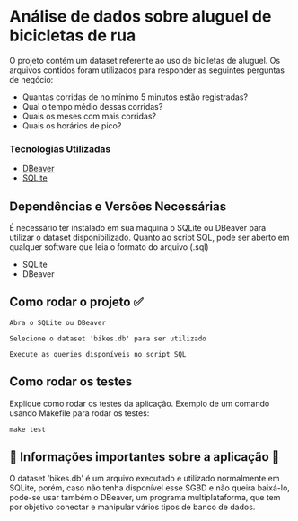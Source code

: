 # Análise de dados sobre aluguel de bicicletas de rua

O projeto contém um dataset referente ao uso de biciletas de aluguel.
Os arquivos contidos foram utilizados para responder as seguintes perguntas de negócio:
- Quantas corridas de no mínimo 5 minutos estão registradas?
- Qual o tempo médio dessas corridas?
- Quais os meses com mais corridas?
- Quais os horários de pico?

### Tecnologias Utilizadas

* [DBeaver]([https://github.com/golang/go](https://dbeaver.io))
* [SQLite]([https://www.docker.com/](https://sqlite.org))

## Dependências e Versões Necessárias

É necessário ter instalado em sua máquina o SQLite ou DBeaver para utilizar o dataset disponibilizado. Quanto ao script SQL, pode ser aberto em qualquer software que leia o formato do arquivo (.sql)

* SQLite
* DBeaver

## Como rodar o projeto ✅

```
Abra o SQLite ou DBeaver
```

```
Selecione o dataset 'bikes.db' para ser utilizado
```

```
Execute as queries disponíveis no script SQL
```


## Como rodar os testes

Explique como rodar os testes da aplicação. Exemplo de um comando usando Makefile para rodar os testes:

```
make test
```

## 📌 Informações importantes sobre a aplicação 📌

O dataset 'bikes.db' é um arquivo executado e utilizado normalmente em SQLite, porém, caso não tenha disponível esse SGBD e não queira baixá-lo, pode-se usar também o DBeaver, um programa multiplataforma, que tem por objetivo conectar e manipular vários tipos de banco de dados. 


